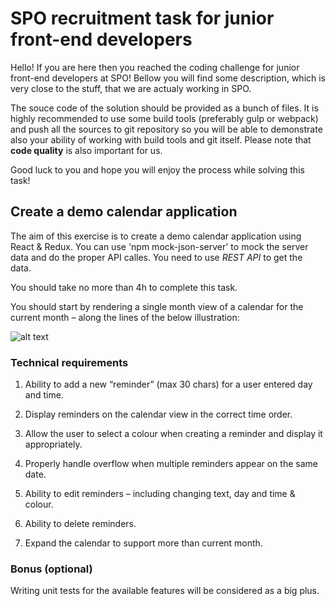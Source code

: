 # SPO recruitment task for junior front-end developers

Hello! If you are here then you reached the coding challenge for junior front-end developers at SPO! 
Bellow you will find some description, which is very close to the stuff, that we are actualy working in SPO.

The souce code of the solution should be provided as a bunch of files. It is highly recommended to use some build tools (preferably gulp or webpack) and push all the sources to git repository so you will be able to demonstrate also your ability of working with build tools and git itself. Please note that **code quality** is also important for us.

Good luck to you and hope you will enjoy the process while solving this task!


## Create a demo calendar application

The aim of this exercise is to create a demo calendar application using React & Redux. You can use 'npm mock-json-server' to mock the server data and do the proper API calles. You need to use *REST API* to get the data.

You should take no more than 4h to complete this task.

You should start by rendering a single month view of a calendar for the current month – along the lines of the below illustration:

![alt text](https://github.com/gevorgmakaryan/spo-jr-coding-challenge/blob/master/2017-09-07_2136.png)


### Technical requirements


1. Ability to add a new “reminder” (max 30 chars) for a user entered day and time.

2. Display reminders on the calendar view in the correct time order.

3. Allow the user to select a colour when creating a reminder and display it appropriately.

4. Properly handle overflow when multiple reminders appear on the same date.

5. Ability to edit reminders – including changing text, day and time & colour.

6. Ability to delete reminders.

7. Expand the calendar to support more than current month.


### Bonus (optional)

Writing unit tests for the available features will be considered as a big plus.

